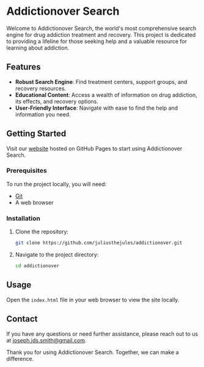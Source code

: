 # Addictionover Search

Welcome to Addictionover Search, the world's most comprehensive search engine for drug addiction treatment and recovery. This project is dedicated to providing a lifeline for those seeking help and a valuable resource for learning about addiction.

## Features

- **Robust Search Engine**: Find treatment centers, support groups, and recovery resources.
- **Educational Content**: Access a wealth of information on drug addiction, its effects, and recovery options.
- **User-Friendly Interface**: Navigate with ease to find the help and information you need.

## Getting Started

Visit our [website](https://juliusthejules.github.io/addictionover) hosted on GitHub Pages to start using Addictionover Search.

### Prerequisites

To run the project locally, you will need:

- [Git](https://git-scm.com/)
- A web browser

### Installation

1. Clone the repository:
    ```sh
    git clone https://github.com/juliusthejules/addictionover.git
    ```
2. Navigate to the project directory:
    ```sh
    cd addictionover
    ```

## Usage

Open the `index.html` file in your web browser to view the site locally. 

## Contact

If you have any questions or need further assistance, please reach out to us at [joseph.jds.smith@gmail.com](mailto:joseph.jds.smith@gmail.com?subject=Addictionover).

Thank you for using Addictionover Search. Together, we can make a difference.
